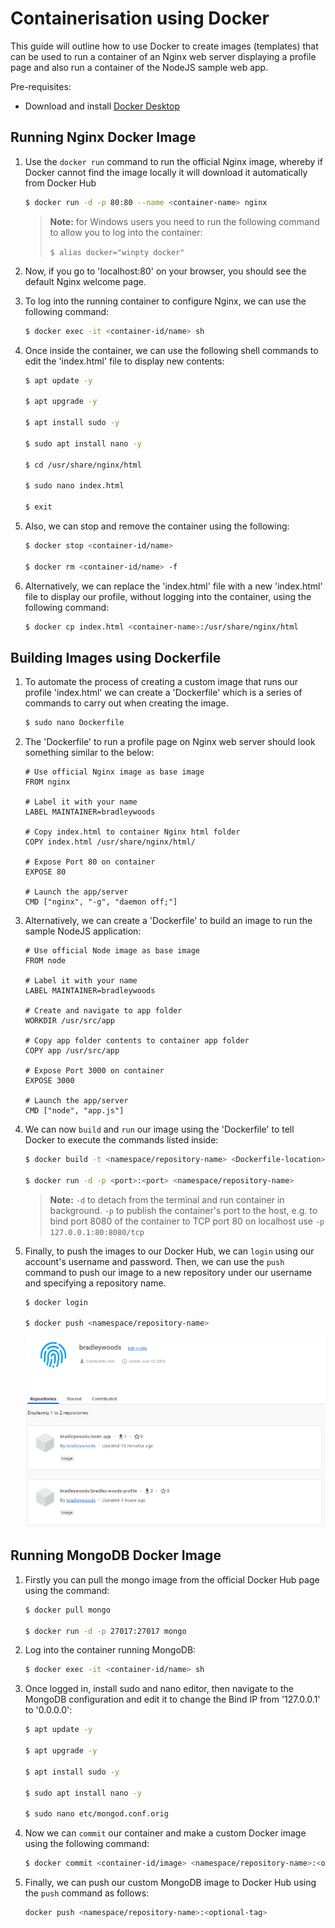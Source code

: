 # Containerisation using Docker

This guide will outline how to use Docker to create images (templates) that can be used to run a container of an Nginx web server displaying a profile page and also run a container of the NodeJS sample web app.

Pre-requisites:

- Download and install [Docker Desktop](https://www.docker.com/)

## Running Nginx Docker Image

1. Use the `docker run` command to run the official Nginx image, whereby if Docker cannot find the image locally it will download it automatically from Docker Hub

    ```bash
    $ docker run -d -p 80:80 --name <container-name> nginx
    ```

    > **Note:** for Windows users you need to run the following command to allow you to log into the container:
    >
    > `$ alias docker="winpty docker"`

2. Now, if you go to 'localhost:80' on your browser, you should see the default Nginx welcome page.

3. To log into the running container to configure Nginx, we can use the following command:

    ```bash
    $ docker exec -it <container-id/name> sh
    ```

4. Once inside the container, we can use the following shell commands to edit the 'index.html' file to display new contents:

    ```bash
    $ apt update -y

    $ apt upgrade -y

    $ apt install sudo -y

    $ sudo apt install nano -y

    $ cd /usr/share/nginx/html

    $ sudo nano index.html

    $ exit
    ```

5. Also, we can stop and remove the container using the following:

    ```bash
    $ docker stop <container-id/name>

    $ docker rm <container-id/name> -f
    ```

6. Alternatively, we can replace the 'index.html' file with a new 'index.html' file to display our profile, without logging into the container, using the following command:

    ```bash
    $ docker cp index.html <container-name>:/usr/share/nginx/html
    ```

## Building Images using Dockerfile

1. To automate the process of creating a custom image that runs our profile 'index.html' we can create a 'Dockerfile' which is a series of commands to carry out when creating the image.

    ```bash
    $ sudo nano Dockerfile
    ```

2. The 'Dockerfile' to run a profile page on Nginx web server should look something similar to the below:

    ```docker
    # Use official Nginx image as base image
    FROM nginx

    # Label it with your name
    LABEL MAINTAINER=bradleywoods

    # Copy index.html to container Nginx html folder
    COPY index.html /usr/share/nginx/html/

    # Expose Port 80 on container
    EXPOSE 80

    # Launch the app/server
    CMD ["nginx", "-g", "daemon off;"]
    ```

3. Alternatively, we can create a 'Dockerfile' to build an image to run the sample NodeJS application:

    ```docker
    # Use official Node image as base image
    FROM node

    # Label it with your name
    LABEL MAINTAINER=bradleywoods

    # Create and navigate to app folder
    WORKDIR /usr/src/app

    # Copy app folder contents to container app folder
    COPY app /usr/src/app

    # Expose Port 3000 on container
    EXPOSE 3000

    # Launch the app/server
    CMD ["node", "app.js"]
    ```

4. We can now `build` and `run` our image using the 'Dockerfile' to tell Docker to execute the commands listed inside:

    ```bash
    $ docker build -t <namespace/repository-name> <Dockerfile-location>

    $ docker run -d -p <port>:<port> <namespace/repository-name>
    ```

    > **Note:** `-d` to detach from the terminal and run container in background. `-p` to publish the container's port to the host, e.g. to bind port 8080 of the container to TCP port 80 on localhost use `-p 127.0.0.1:80:8080/tcp`

5. Finally, to push the images to our Docker Hub, we can `login` using our account's username and password. Then, we can use the `push` command to push our image to a new repository under our username and specifying a repository name.

    ```bash
    $ docker login

    $ docker push <namespace/repository-name>
    ```

    ![Docker Hub](images/docker-hub.png)

## Running MongoDB Docker Image

1. Firstly you can pull the mongo image from the official Docker Hub page using the command:

    ```bash
    $ docker pull mongo

    $ docker run -d -p 27017:27017 mongo
    ```

2. Log into the container running MongoDB:

    ```bash
    $ docker exec -it <container-id/name> sh
    ```

3. Once logged in, install sudo and nano editor, then navigate to the MongoDB configuration and edit it to change the Bind IP from '127.0.0.1' to '0.0.0.0':

    ```bash
    $ apt update -y

    $ apt upgrade -y

    $ apt install sudo -y

    $ sudo apt install nano -y

    $ sudo nano etc/mongod.conf.orig
    ```

4. Now we can `commit` our container and make a custom Docker image using the following command:

    ```bash
    $ docker commit <container-id/image> <namespace/repository-name>:<optional-tag>
    ```

5. Finally, we can push our custom MongoDB image to Docker Hub using the `push` command as follows:

    ```bash
    docker push <namespace/repository-name>:<optional-tag>
    ```
